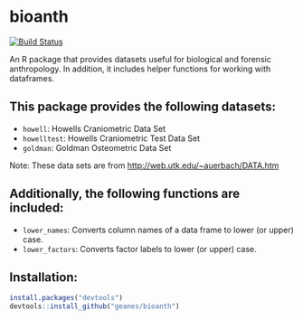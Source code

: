bioanth
=========

[![Build Status](https://travis-ci.org/geanes/bioanth.svg?branch=master)](https://travis-ci.org/geanes/bioanth)

An R package that provides datasets useful for biological and forensic anthropology. In addition, it includes helper functions for working with dataframes.

This package provides the following datasets:
---------------------------------------------

* `howell`: Howells Craniometric Data Set
* `howelltest`: Howells Craniometric Test Data Set
* `goldman`: Goldman Osteometric Data Set

Note: These data sets are from http://web.utk.edu/~auerbach/DATA.htm


Additionally, the following functions are included:
---------------------------------------------------

* `lower_names`: Converts column names of a data frame to lower (or upper) case.
* `lower_factors`:  Converts factor labels to lower (or upper) case.


Installation:
-------------

```r
install.packages("devtools")
devtools::install_github("geanes/bioanth")
```

